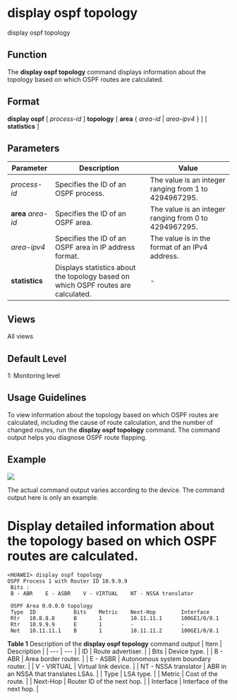 display ospf topology
=====================

display ospf topology

Function
--------



The **display ospf topology** command displays information about the topology based on which OSPF routes are calculated.




Format
------

**display ospf** [ *process-id* ] **topology** [ **area** { *area-id* | *area-ipv4* } ] [ **statistics** ]


Parameters
----------

| Parameter | Description | Value |
| --- | --- | --- |
| *process-id* | Specifies the ID of an OSPF process. | The value is an integer ranging from 1 to 4294967295. |
| **area** *area-id* | Specifies the ID of an OSPF area. | The value is an integer ranging from 0 to 4294967295. |
| *area-ipv4* | Specifies the ID of an OSPF area in IP address format. | The value is in the format of an IPv4 address. |
| **statistics** | Displays statistics about the topology based on which OSPF routes are calculated. | - |



Views
-----

All views


Default Level
-------------

1: Monitoring level


Usage Guidelines
----------------

To view information about the topology based on which OSPF routes are calculated, including the cause of route calculation, and the number of changed routes, run the **display ospf topology** command. The command output helps you diagnose OSPF route flapping.


Example
-------

![](../public_sys-resources/note_3.0-en-us.png) 

The actual command output varies according to the device. The command output here is only an example.


# Display detailed information about the topology based on which OSPF routes are calculated.
```
<HUAWEI> display ospf topology
OSPF Process 1 with Router ID 10.9.9.9
 Bits :
 B - ABR    E - ASBR    V - VIRTUAL    NT - NSSA translator

 OSPF Area 0.0.0.0 topology
 Type  ID            Bits    Metric    Next-Hop        Interface
 Rtr   10.8.8.8      B       1         10.11.11.1      100GE1/0/8.1
 Rtr   10.9.9.9      E       1         -               -
 Net   10.11.11.1    B       1         10.11.11.2      100GE1/0/8.1

```

**Table 1** Description of the **display ospf topology** command output
| Item | Description |
| --- | --- |
| ID | Route advertiser. |
| Bits | Device type. |
| B - ABR | Area border router. |
| E - ASBR | Autonomous system boundary router. |
| V - VIRTUAL | Virtual link device. |
| NT - NSSA translator | ABR in an NSSA that translates LSAs. |
| Type | LSA type. |
| Metric | Cost of the route. |
| Next-Hop | Router ID of the next hop. |
| Interface | Interface of the next hop. |